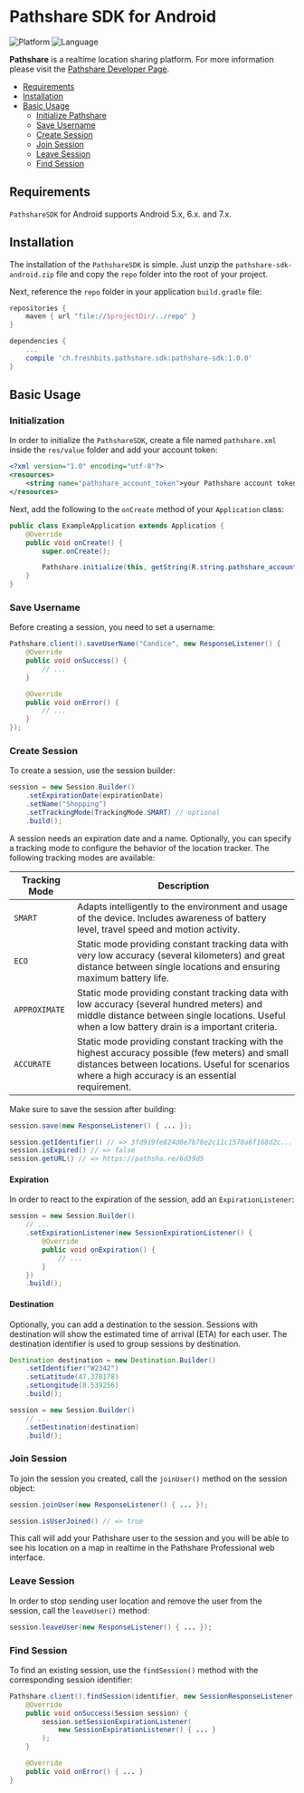 # Pathshare SDK for Android

![Platform](https://img.shields.io/badge/platform-android-green.svg?style=flat)
![Language](https://img.shields.io/badge/language-java-brightgreen.svg?style=flat)

**Pathshare** is a realtime location sharing platform. For more information please visit the [Pathshare Developer Page](https://pathsha.re/professional/developers).

- [Requirements](#requirements)
- [Installation](#installation)
- [Basic Usage](#basic-usage)
  - [Initialize Pathshare](#init-pathshare)
  - [Save Username](#save-username)
  - [Create Session](#create-session)
  - [Join Session](#join-session)
  - [Leave Session](#leave-session)
  - [Find Session](#find-session)

## Requirements

`PathshareSDK` for Android supports Android 5.x, 6.x. and 7.x.

## Installation

The installation of the `PathshareSDK` is simple. Just unzip the `pathshare-sdk-android.zip` file and copy the `repo` folder into the root of your project.

Next, reference the `repo` folder in your application `build.gradle` file:

```gradle
repositories {
    maven { url "file://$projectDir/../repo" }
}

dependencies {
    ...
    compile 'ch.freshbits.pathshare.sdk:pathshare-sdk:1.0.0'
}
```

## Basic Usage

### Initialization

In order to initialize the `PathshareSDK`, create a file named `pathshare.xml` inside the `res/value` folder and add your account token:

```xml
<?xml version="1.0" encoding="utf-8"?>
<resources>
    <string name="pathshare_account_token">your Pathshare account token</string>
</resources>
```

Next, add the following to the `onCreate` method of your `Application` class:

```java
public class ExampleApplication extends Application {
    @Override
    public void onCreate() {
        super.onCreate();

        Pathshare.initialize(this, getString(R.string.pathshare_account_token));
    }
}
```

### Save Username

Before creating a session, you need to set a username:

```java
Pathshare.client().saveUserName("Candice", new ResponseListener() {
    @Override
    public void onSuccess() {
        // ...
    }

    @Override
    public void onError() {
        // ...
    }
});
```

### Create Session

To create a session, use the session builder:

```java
session = new Session.Builder()
    .setExpirationDate(expirationDate)
    .setName("Shopping")
    .setTrackingMode(TrackingMode.SMART) // optional
    .build();
```

A session needs an expiration date and a name. Optionally, you can specify a tracking mode to configure the behavior of the location tracker. The following tracking modes are available:

Tracking Mode      | Description
-------------------|------------------------------------------------------------
`SMART`            | Adapts intelligently to the environment and usage of the device. Includes awareness of battery level, travel speed and motion activity.
`ECO`              | Static mode providing constant tracking data with very low accuracy (several kilometers) and great distance between single locations and ensuring maximum battery life.
`APPROXIMATE`      | Static mode providing constant tracking data with low accuracy (several hundred meters) and middle distance between single locations. Useful when a low battery drain is a important criteria.
`ACCURATE`         | Static mode providing constant tracking with the highest accuracy possible (few meters) and small distances between locations. Useful for scenarios where a high accuracy is an essential requirement.


Make sure to save the session after building:

```java
session.save(new ResponseListener() { ... });

session.getIdentifier() // => 3fd919fe824d8e7b78e2c11c1570a6f168d2c...
session.isExpired() // => false
session.getURL() // => https://pathsha.re/6d39d5
```

#### Expiration

In order to react to the expiration of the session, add an `ExpirationListener`:

```java
session = new Session.Builder()
    // ...
    .setExpirationListener(new SessionExpirationListener() {
        @Override
        public void onExpiration() {
            // ...
        }
    })
    .build();
```

#### Destination

Optionally, you can add a destination to the session. Sessions with destination will show the estimated time of arrival (ETA) for each user. The destination identifier is used to group sessions by destination.

```java
Destination destination = new Destination.Builder()
    .setIdentifier("W2342")
    .setLatitude(47.378178)
    .setLongitude(8.539256)
    .build();

session = new Session.Builder()
    // ...
    .setDestination(destination)
    .build();
```

### Join Session

To join the session you created, call the `joinUser()` method on the session object:

```java
session.joinUser(new ResponseListener() { ... });

session.isUserJoined() // => true
```

This call will add your Pathshare user to the session and you will be able to see his location on a map in realtime in the Pathshare Professional web interface.

### Leave Session

In order to stop sending user location and remove the user from the session, call the `leaveUser()` method:

```java
session.leaveUser(new ResponseListener() { ... });
```

### Find Session

To find an existing session, use the `findSession()` method with the corresponding session identifier:

```java
Pathshare.client().findSession(identifier, new SessionResponseListener() {
    @Override
    public void onSuccess(Session session) {
        session.setSessionExpirationListener(
            new SessionExpirationListener() { ... }
        );
    }

    @Override
    public void onError() { ... }
}
```
